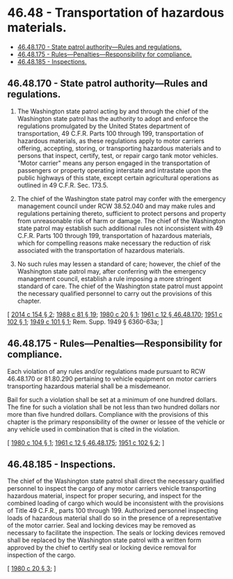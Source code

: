 # 46.48 - Transportation of hazardous materials.
* [46.48.170 - State patrol authority—Rules and regulations.](#4648170---state-patrol-authorityrules-and-regulations)
* [46.48.175 - Rules—Penalties—Responsibility for compliance.](#4648175---rulespenaltiesresponsibility-for-compliance)
* [46.48.185 - Inspections.](#4648185---inspections)
## 46.48.170 - State patrol authority—Rules and regulations.
1. The Washington state patrol acting by and through the chief of the Washington state patrol has the authority to adopt and enforce the regulations promulgated by the United States department of transportation, 49 C.F.R. Parts 100 through 199, transportation of hazardous materials, as these regulations apply to motor carriers offering, accepting, storing, or transporting hazardous materials and to persons that inspect, certify, test, or repair cargo tank motor vehicles. "Motor carrier" means any person engaged in the transportation of passengers or property operating interstate and intrastate upon the public highways of this state, except certain agricultural operations as outlined in 49 C.F.R. Sec. 173.5.

2. The chief of the Washington state patrol may confer with the emergency management council under RCW 38.52.040 and may make rules and regulations pertaining thereto, sufficient to protect persons and property from unreasonable risk of harm or damage. The chief of the Washington state patrol may establish such additional rules not inconsistent with 49 C.F.R. Parts 100 through 199, transportation of hazardous materials, which for compelling reasons make necessary the reduction of risk associated with the transportation of hazardous materials.

3. No such rules may lessen a standard of care; however, the chief of the Washington state patrol may, after conferring with the emergency management council, establish a rule imposing a more stringent standard of care. The chief of the Washington state patrol must appoint the necessary qualified personnel to carry out the provisions of this chapter.

\[ [2014 c 154 § 2](http://lawfilesext.leg.wa.gov/biennium/2013-14/Pdf/Bills/Session%20Laws/House/2137.SL.pdf?cite=2014%20c%20154%20§%202); [1988 c 81 § 19](http://leg.wa.gov/CodeReviser/documents/sessionlaw/1988c81.pdf?cite=1988%20c%2081%20§%2019); [1980 c 20 § 1](http://leg.wa.gov/CodeReviser/documents/sessionlaw/1980c20.pdf?cite=1980%20c%2020%20§%201); [1961 c 12 § 46.48.170](http://leg.wa.gov/CodeReviser/documents/sessionlaw/1961c12.pdf?cite=1961%20c%2012%20§%2046.48.170); [1951 c 102 § 1](http://leg.wa.gov/CodeReviser/documents/sessionlaw/1951c102.pdf?cite=1951%20c%20102%20§%201); [1949 c 101 § 1](http://leg.wa.gov/CodeReviser/documents/sessionlaw/1949c101.pdf?cite=1949%20c%20101%20§%201); Rem. Supp. 1949 § 6360-63a; \]

## 46.48.175 - Rules—Penalties—Responsibility for compliance.
Each violation of any rules and/or regulations made pursuant to RCW 46.48.170 or 81.80.290 pertaining to vehicle equipment on motor carriers transporting hazardous material shall be a misdemeanor.

Bail for such a violation shall be set at a minimum of one hundred dollars. The fine for such a violation shall be not less than two hundred dollars nor more than five hundred dollars. Compliance with the provisions of this chapter is the primary responsibility of the owner or lessee of the vehicle or any vehicle used in combination that is cited in the violation.

\[ [1980 c 104 § 1](http://leg.wa.gov/CodeReviser/documents/sessionlaw/1980c104.pdf?cite=1980%20c%20104%20§%201); [1961 c 12 § 46.48.175](http://leg.wa.gov/CodeReviser/documents/sessionlaw/1961c12.pdf?cite=1961%20c%2012%20§%2046.48.175); [1951 c 102 § 2](http://leg.wa.gov/CodeReviser/documents/sessionlaw/1951c102.pdf?cite=1951%20c%20102%20§%202); \]

## 46.48.185 - Inspections.
The chief of the Washington state patrol shall direct the necessary qualified personnel to inspect the cargo of any motor carriers vehicle transporting hazardous material, inspect for proper securing, and inspect for the combined loading of cargo which would be inconsistent with the provisions of Title 49 C.F.R., parts 100 through 199. Authorized personnel inspecting loads of hazardous material shall do so in the presence of a representative of the motor carrier. Seal and locking devices may be removed as necessary to facilitate the inspection. The seals or locking devices removed shall be replaced by the Washington state patrol with a written form approved by the chief to certify seal or locking device removal for inspection of the cargo.

\[ [1980 c 20 § 3](http://leg.wa.gov/CodeReviser/documents/sessionlaw/1980c20.pdf?cite=1980%20c%2020%20§%203); \]

